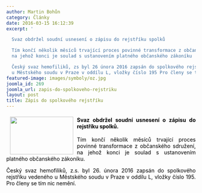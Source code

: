 ```yaml
---
author: Martin Bohůn
category: Články
date: 2016-03-15 16:12:39
excerpt: '

  Svaz obdržel soudní usnesení o zápisu do rejstříku spolků

  Tím končí několik měsíců trvající proces povinné transformace z občanského sdružení,
  na jehož konci je soulad s ustanovením platného občanského zákoníku 

  Český svaz hemofiliků, zs byl 26 února 2016 zapsán do spolkového rejstříku vedeného
  u Městského soudu v Praze v oddílu L, vložky číslo 195 Pro členy se tím nic nemění'
featured-image: images/symboly/oz.jpg
joomla_id: 269
joomla_url: zapis-do-spolkoveho-rejstriku
layout: post
title: Zápis do spolkového rejstříku
---
```


<h4 style="text-align: justify;">
 <span style="color: #000000;">
  <img border="0" height="100" src="{{ site.baseurl }}/images/symboly/oz.jpg" style="float: left; margin-left: 10px; margin-right: 10px;" width="168"/>
 </span>
</h4>
<h4 style="text-align: justify;">
 <span style="font-size: 1em; color: #000000;">
  Svaz obdržel soudní usnesení o zápisu do rejstříku spolků.
 </span>
</h4>
<p style="text-align: justify;">
 <span style="color: #000000;">
  Tím končí několik měsíců trvající proces povinné transformace z občanského sdružení, na jehož konci je soulad s ustanovením platného občanského zákoníku.
 </span>
</p>
<p style="text-align: justify;">
 <span style="color: #000000;">
  Český svaz hemofiliků, z.s. byl 26. února 2016 zapsán do spolkového rejstříku vedeného u Městského soudu v Praze v oddílu L, vložky číslo 195. Pro členy se tím nic nemění.
 </span>
</p>